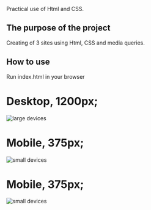 Practical use of Html and CSS.

## The purpose of the project
Creating of 3 sites using Html, CSS and media queries.

## How to use
Run index.html in your browser

# Desktop, 1200px;
![large devices](/homapage-xl.png)

# Mobile, 375px;
![small devices](img/homapage-xs.png)

# Mobile, 375px;
![small devices](/homapage-xs.png)
